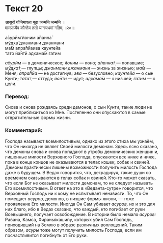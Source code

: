 # Текст 20

आसुरीं योनिमापन्ना मूढा जन्मनि जन्मनि ।  
मामप्राप्यैव कौन्तेय ततो यान्त्यधमां गतिम् ॥२०॥

а̄сурӣм̇ йоним а̄панна̄  
мӯд̣ха̄ джанмани джанмани  
ма̄м апра̄пйаива каунтейа  
тато йа̄нтй адхама̄м̇ гатим

_а̄сурӣм_ — в демоническое; _йоним_ — лоно; _а̄панна̄т̣_ — попавшие; _мӯд̣ха̄т̣_ — глупцы; _джанмани джанмани_ — жизнь за жизнью; _ма̄м_ — Меня; _апра̄пйа_ — не достигнув; _эва_ — безусловно; _каунтейа_ — о сын Кунти; _татат̣_ — оттуда; _йа̄нти_ — идут; _адхама̄м_ — к низшей; _гатим_ — к цели.

### Перевод:

Снова и снова рождаясь среди демонов, о сын Кунти, такие люди не могут приблизиться ко Мне. Постепенно они опускаются в самые отвратительные формы жизни.

### Комментарий:

Господа называют всемилостивым, однако из этого стиха мы узнаём, что Он никогда не являет Своей милости демонам. Здесь ясно сказано, что демоны снова и снова попадают в утробы демонических женщин и, лишенные милости Верховного Господа, опускаются все ниже и ниже, пока в конце концов не оказываются в телах кошек, собак и свиней. Демоны практически лишены возможности получить милость Господа даже в будущем. В Ведах говорится, что, деградируя, такие души со временем оказываются в телах собак и свиней. Кто-то может сказать, что если Бог не оказывает милости демонам, то не следует называть Его всемилостивым. В ответ на это в «Веданта-сутре» говорится, что Верховный Господь ни к кому не испытывает ненависти. То, что Он помещает _асуров,_ демонов, в низшие формы жизни, — тоже проявление Его милости. Иногда Он Сам убивает _асуров,_ но и это для них благо, ибо в Ведах сказано, что каждый, кто погибает от руки Всевышнего, получает освобождение. В истории было немало _асуров:_ Равана, Камса, Хираньякашипу, которых убил Сам Господь, приходивший на Землю в образе различных воплощений. Таким образом, _асуры_ тоже могут получить милость Господа, если им посчастливится погибнуть от Его руки.